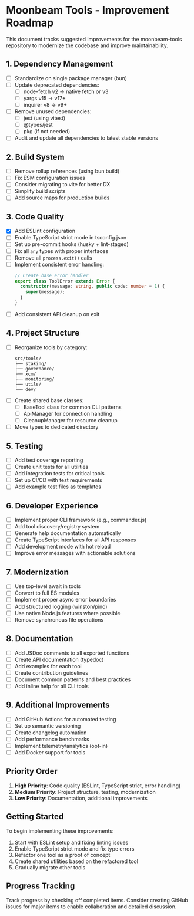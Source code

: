 # Moonbeam Tools - Improvement Roadmap

This document tracks suggested improvements for the moonbeam-tools repository to modernize the codebase and improve maintainability.

## 1. Dependency Management
- [ ] Standardize on single package manager (bun)
- [ ] Update deprecated dependencies:
  - [ ] node-fetch v2 → native fetch or v3
  - [ ] yargs v15 → v17+
  - [ ] inquirer v8 → v9+
- [ ] Remove unused dependencies:
  - [ ] jest (using vitest)
  - [ ] @types/jest
  - [ ] pkg (if not needed)
- [ ] Audit and update all dependencies to latest stable versions

## 2. Build System
- [ ] Remove rollup references (using bun build)
- [ ] Fix ESM configuration issues
- [ ] Consider migrating to vite for better DX
- [ ] Simplify build scripts
- [ ] Add source maps for production builds

## 3. Code Quality
- [x] Add ESLint configuration
- [ ] Enable TypeScript strict mode in tsconfig.json
- [ ] Set up pre-commit hooks (husky + lint-staged)
- [ ] Fix all `any` types with proper interfaces
- [ ] Remove all `process.exit()` calls
- [ ] Implement consistent error handling:
  ```typescript
  // Create base error handler
  export class ToolError extends Error {
    constructor(message: string, public code: number = 1) {
      super(message);
    }
  }
  ```
- [ ] Add consistent API cleanup on exit

## 4. Project Structure
- [ ] Reorganize tools by category:
  ```
  src/tools/
  ├── staking/
  ├── governance/
  ├── xcm/
  ├── monitoring/
  ├── utils/
  └── dev/
  ```
- [ ] Create shared base classes:
  - [ ] BaseTool class for common CLI patterns
  - [ ] ApiManager for connection handling
  - [ ] CleanupManager for resource cleanup
- [ ] Move types to dedicated directory

## 5. Testing
- [ ] Add test coverage reporting
- [ ] Create unit tests for all utilities
- [ ] Add integration tests for critical tools
- [ ] Set up CI/CD with test requirements
- [ ] Add example test files as templates

## 6. Developer Experience
- [ ] Implement proper CLI framework (e.g., commander.js)
- [ ] Add tool discovery/registry system
- [ ] Generate help documentation automatically
- [ ] Create TypeScript interfaces for all API responses
- [ ] Add development mode with hot reload
- [ ] Improve error messages with actionable solutions

## 7. Modernization
- [ ] Use top-level await in tools
- [ ] Convert to full ES modules
- [ ] Implement proper async error boundaries
- [ ] Add structured logging (winston/pino)
- [ ] Use native Node.js features where possible
- [ ] Remove synchronous file operations

## 8. Documentation
- [ ] Add JSDoc comments to all exported functions
- [ ] Create API documentation (typedoc)
- [ ] Add examples for each tool
- [ ] Create contribution guidelines
- [ ] Document common patterns and best practices
- [ ] Add inline help for all CLI tools

## 9. Additional Improvements
- [ ] Add GitHub Actions for automated testing
- [ ] Set up semantic versioning
- [ ] Create changelog automation
- [ ] Add performance benchmarks
- [ ] Implement telemetry/analytics (opt-in)
- [ ] Add Docker support for tools

## Priority Order
1. **High Priority**: Code quality (ESLint, TypeScript strict, error handling)
2. **Medium Priority**: Project structure, testing, modernization
3. **Low Priority**: Documentation, additional improvements

## Getting Started
To begin implementing these improvements:

1. Start with ESLint setup and fixing linting issues
2. Enable TypeScript strict mode and fix type errors
3. Refactor one tool as a proof of concept
4. Create shared utilities based on the refactored tool
5. Gradually migrate other tools

## Progress Tracking
Track progress by checking off completed items. Consider creating GitHub issues for major items to enable collaboration and detailed discussion.